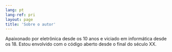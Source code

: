 ```yaml
---
lang: pt
lang-ref: pri
layout: page
title: 'Sobre o autor'
---
```


Apaixonado por eletrônica desde os 10 anos e viciado em informática desde os 18.
Estou envolvido com o código aberto desde o final do século XX.
